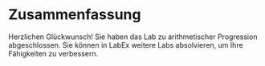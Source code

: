 # Zusammenfassung

Herzlichen Glückwunsch! Sie haben das Lab zu arithmetischer Progression abgeschlossen. Sie können in LabEx weitere Labs absolvieren, um Ihre Fähigkeiten zu verbessern.
